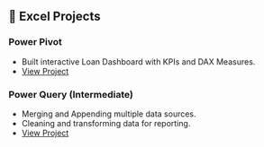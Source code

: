 ## 🧩 Excel Projects

### Power Pivot
- Built interactive Loan Dashboard with KPIs and DAX Measures.
- [View Project](https://github.com/Ellsk/Data_Analysis__BootCamp/tree/main/Excel/Power_Pivot)

### Power Query (Intermediate)
- Merging and Appending multiple data sources.
- Cleaning and transforming data for reporting.
- [View Project](./Excel/Power_Query)
